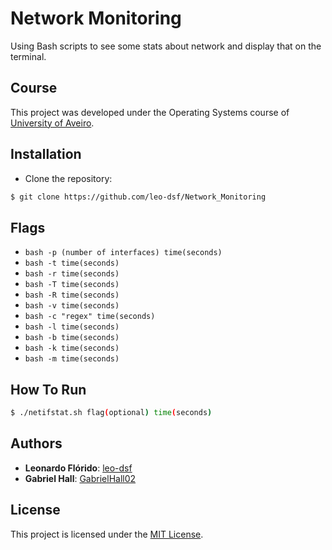 # Network Monitoring
Using Bash scripts to see some stats about network and display that on the terminal.

## Course
This project was developed under the Operating Systems course of [University of Aveiro](https://www.ua.pt/).

## Installation
* Clone the repository:
```bash
$ git clone https://github.com/leo-dsf/Network_Monitoring
```
## Flags
* ```bash -p (number of interfaces) time(seconds)```
* ```bash -t time(seconds)```
* ```bash -r time(seconds)```
* ```bash -T time(seconds)```
* ```bash -R time(seconds)```
* ```bash -v time(seconds)```
* ```bash -c "regex" time(seconds)```
* ```bash -l time(seconds)```
* ```bash -b time(seconds)```
* ```bash -k time(seconds)```
* ```bash -m time(seconds)```

## How To Run
```bash
$ ./netifstat.sh flag(optional) time(seconds)
```

## Authors
* **Leonardo Flórido**: [leo-dsf](https://github.com/leo-dsf)
* **Gabriel Hall**: [GabrielHall02](https://github.com/GabrielHall02)

## License
This project is licensed under the [MIT License](LICENSE).
